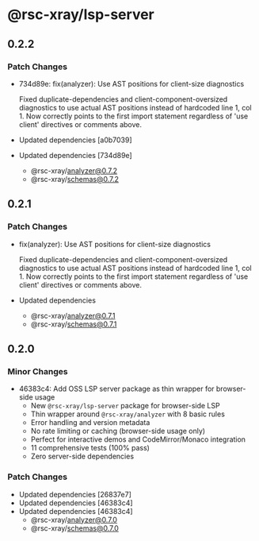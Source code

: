 # @rsc-xray/lsp-server

## 0.2.2

### Patch Changes

- 734d89e: fix(analyzer): Use AST positions for client-size diagnostics

  Fixed duplicate-dependencies and client-component-oversized diagnostics to use actual AST positions instead of hardcoded line 1, col 1. Now correctly points to the first import statement regardless of 'use client' directives or comments above.

- Updated dependencies [a0b7039]
- Updated dependencies [734d89e]
  - @rsc-xray/analyzer@0.7.2
  - @rsc-xray/schemas@0.7.2

## 0.2.1

### Patch Changes

- fix(analyzer): Use AST positions for client-size diagnostics

  Fixed duplicate-dependencies and client-component-oversized diagnostics to use actual AST positions instead of hardcoded line 1, col 1. Now correctly points to the first import statement regardless of 'use client' directives or comments above.

- Updated dependencies
  - @rsc-xray/analyzer@0.7.1
  - @rsc-xray/schemas@0.7.1

## 0.2.0

### Minor Changes

- 46383c4: Add OSS LSP server package as thin wrapper for browser-side usage
  - New `@rsc-xray/lsp-server` package for browser-side LSP
  - Thin wrapper around `@rsc-xray/analyzer` with 8 basic rules
  - Error handling and version metadata
  - No rate limiting or caching (browser-side usage only)
  - Perfect for interactive demos and CodeMirror/Monaco integration
  - 11 comprehensive tests (100% pass)
  - Zero server-side dependencies

### Patch Changes

- Updated dependencies [26837e7]
- Updated dependencies [46383c4]
- Updated dependencies [46383c4]
  - @rsc-xray/analyzer@0.7.0
  - @rsc-xray/schemas@0.7.0
